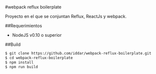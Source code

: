 #webpack reflux boilerplate

Proyecto en el que se conjuntan Reflux, ReactJs y webpack.


##Requerimientos

 - NodeJS v0.10 o superior

##Build

```sh
$ git clone https://github.com/iddar/webpack-reflux-boilerplate.git
$ cd webpack-reflux-boilerplate
$ npm install
$ npm run build
```
